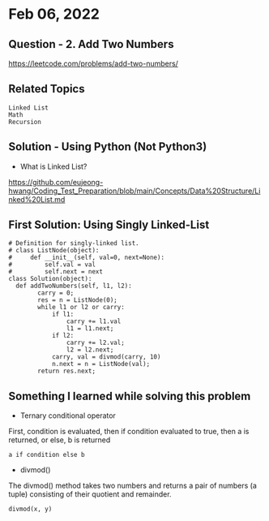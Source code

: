 # Feb 06, 2022
## Question - 2. Add Two Numbers
https://leetcode.com/problems/add-two-numbers/

## Related Topics
    Linked List
    Math
    Recursion

## Solution - Using Python (Not Python3)

- What is Linked List?

https://github.com/eujeong-hwang/Coding_Test_Preparation/blob/main/Concepts/Data%20Structure/Linked%20List.md

## First Solution: Using Singly Linked-List

```
# Definition for singly-linked list.
# class ListNode(object):
#     def __init__(self, val=0, next=None):
#         self.val = val
#         self.next = next
class Solution(object):
  def addTwoNumbers(self, l1, l2):
        carry = 0;
        res = n = ListNode(0);
        while l1 or l2 or carry:
            if l1:
                carry += l1.val
                l1 = l1.next;
            if l2:
                carry += l2.val;
                l2 = l2.next;
            carry, val = divmod(carry, 10)
            n.next = n = ListNode(val);
        return res.next;
```

## Something I learned while solving this problem
- Ternary conditional operator

First, condition is evaluated, then if condition evaluated to true, then a is returned, 
or else, b is returned

```
a if condition else b
```

- divmod()

The divmod() method takes two numbers and returns a pair of numbers (a tuple) consisting of their quotient and remainder.

```
divmod(x, y)
```
